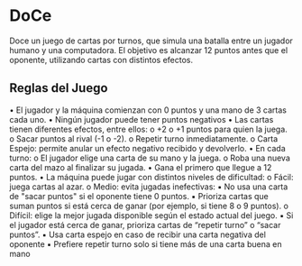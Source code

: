 # DoCe
Doce un juego de cartas por turnos, que simula una
batalla entre un jugador humano y una computadora. El objetivo es alcanzar 12
puntos antes que el oponente, utilizando cartas con distintos efectos. 
## Reglas del Juego
• El jugador y la máquina comienzan con 0 puntos y una mano de 3 cartas
cada uno.
• Ningún jugador puede tener puntos negativos
• Las cartas tienen diferentes efectos, entre ellos:
o +2 o +1 puntos para quien la juega.
o Sacar puntos al rival (-1 o -2).
o Repetir turno inmediatamente.
o Carta Espejo: permite anular un efecto negativo recibido y devolverlo.
• En cada turno:
o El jugador elige una carta de su mano y la juega.
o Roba una nueva carta del mazo al finalizar su jugada.
• Gana el primero que llegue a 12 puntos.
• La máquina puede jugar con distintos niveles de dificultad:
o Fácil: juega cartas al azar.
o Medio: evita jugadas inefectivas:
▪ No usa una carta de "sacar puntos" si el oponente tiene 0
puntos.
▪ Prioriza cartas que suman puntos si está cerca de ganar (por
ejemplo, si tiene 8 o 9 puntos).
o Difícil: elige la mejor jugada disponible según el estado actual del
juego.
▪ Si el jugador está cerca de ganar, prioriza cartas de “repetir
turno” o “sacar puntos”.
▪ Usa carta espejo en caso de recibir una carta negativa del
oponente
▪ Prefiere repetir turno solo si tiene más de una carta buena
en mano
